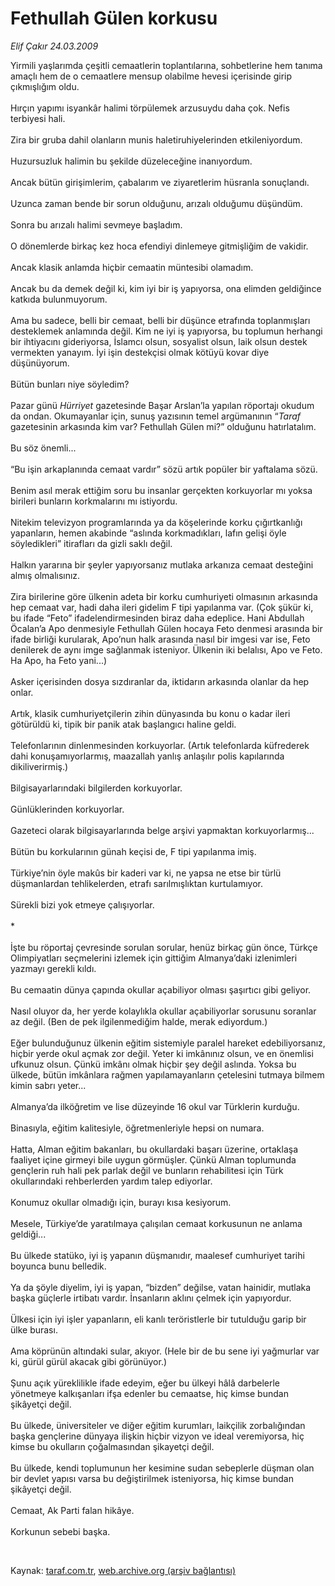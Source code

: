 # Fethullah Gülen korkusu

*Elif Çakır 24.03.2009*

<div class="taraf_structure_2col_1zq">
<div class="margen_n">



 <p>Yirmili yaşlarımda çeşitli cemaatlerin toplantılarına, sohbetlerine hem tanıma amaçlı hem de o cemaatlere mensup olabilme hevesi içerisinde girip çıkmışlığım oldu. <br/><br/>Hırçın yapımı isyankâr halimi törpülemek arzusuydu daha çok. Nefis terbiyesi hali. <br/><br/>Zira bir gruba dahil olanların munis haletiruhiyelerinden etkileniyordum. <br/><br/>Huzursuzluk halimin bu şekilde düzeleceğine inanıyordum. <br/><br/>Ancak bütün girişimlerim, çabalarım ve ziyaretlerim hüsranla sonuçlandı. <br/><br/>Uzunca zaman bende bir sorun olduğunu, arızalı olduğumu düşündüm. <br/><br/>Sonra bu arızalı halimi sevmeye başladım. <br/><br/>O dönemlerde birkaç kez hoca efendiyi dinlemeye gitmişliğim de vakidir. <br/><br/>Ancak klasik anlamda hiçbir cemaatin müntesibi olamadım. <br/><br/>Ancak bu da demek değil ki, kim iyi bir iş yapıyorsa, ona elimden geldiğince katkıda bulunmuyorum. <br/><br/>Ama bu sadece, belli bir cemaat, belli bir düşünce etrafında toplanmışları desteklemek anlamında değil. Kim ne iyi iş yapıyorsa, bu toplumun herhangi bir ihtiyacını gideriyorsa, İslamcı olsun, sosyalist olsun, laik olsun destek vermekten yanayım. İyi işin destekçisi olmak kötüyü kovar diye düşünüyorum. <br/><br/>Bütün bunları niye söyledim? <br/><br/>Pazar günü <i>Hürriyet</i> gazetesinde Başar Arslan’la yapılan röportajı okudum da ondan. Okumayanlar için, sunuş yazısının temel argümanının “<i>Taraf</i> gazetesinin arkasında kim var? Fethullah Gülen mi?” olduğunu hatırlatalım. <br/><br/>Bu söz önemli... <br/><br/>“Bu işin arkaplanında cemaat vardır” sözü artık popüler bir yaftalama sözü. <br/><br/>Benim asıl merak ettiğim soru bu insanlar gerçekten korkuyorlar mı yoksa birileri bunların korkmalarını mı istiyordu. <br/><br/>Nitekim televizyon programlarında ya da köşelerinde korku çığırtkanlığı yapanların, hemen akabinde “aslında korkmadıkları, lafın gelişi öyle söyledikleri” itirafları da gizli saklı değil. <br/><br/>Halkın yararına bir şeyler yapıyorsanız mutlaka arkanıza cemaat desteğini almış olmalısınız. <br/><br/>Zira birilerine göre ülkenin adeta bir korku cumhuriyeti olmasının arkasında hep cemaat var, hadi daha ileri gidelim F tipi yapılanma var. (Çok şükür ki, bu ifade “Feto” ifadelendirmesinden biraz daha edeplice. Hani Abdullah Öcalan’a Apo denmesiyle Fethullah Gülen hocaya Feto denmesi arasında bir ifade birliği kurularak, Apo’nun halk arasında nasıl bir imgesi var ise, Feto denilerek de aynı imge sağlanmak isteniyor. Ülkenin iki belalısı, Apo ve Feto. Ha Apo, ha Feto yani...) <br/><br/>Asker içerisinden dosya sızdıranlar da, iktidarın arkasında olanlar da hep onlar. <br/><br/>Artık, klasik cumhuriyetçilerin zihin dünyasında bu konu o kadar ileri götürüldü ki, tipik bir panik atak başlangıcı haline geldi. <br/><br/>Telefonlarının dinlenmesinden korkuyorlar. (Artık telefonlarda küfrederek dahi konuşamıyorlarmış, maazallah yanlış anlaşılır polis kapılarında dikiliverirmiş.) <br/><br/>Bilgisayarlarındaki bilgilerden korkuyorlar. <br/><br/>Günlüklerinden korkuyorlar. <br/><br/>Gazeteci olarak bilgisayarlarında belge arşivi yapmaktan korkuyorlarmış... <br/><br/>Bütün bu korkularının günah keçisi de, F tipi yapılanma imiş. <br/><br/>Türkiye’nin öyle makûs bir kaderi var ki, ne yapsa ne etse bir türlü düşmanlardan tehlikelerden, etrafı sarılmışlıktan kurtulamıyor. <br/><br/>Sürekli bizi yok etmeye çalışıyorlar. <br/><br/>* <br/><br/>İşte bu röportaj çevresinde sorulan sorular, henüz birkaç gün önce, Türkçe Olimpiyatları seçmelerini izlemek için gittiğim Almanya’daki izlenimleri yazmayı gerekli kıldı. <br/><br/>Bu cemaatin dünya çapında okullar açabiliyor olması şaşırtıcı gibi geliyor. <br/><br/>Nasıl oluyor da, her yerde kolaylıkla okullar açabiliyorlar sorusunu soranlar az değil. (Ben de pek ilgilenmediğim halde, merak ediyordum.) <br/><br/>Eğer bulunduğunuz ülkenin eğitim sistemiyle paralel hareket edebiliyorsanız, hiçbir yerde okul açmak zor değil. Yeter ki imkânınız olsun, ve en önemlisi ufkunuz olsun. Çünkü imkânı olmak hiçbir şey değil aslında. Yoksa bu ülkede, bütün imkânlara rağmen yapılamayanların çetelesini tutmaya bilmem kimin sabrı yeter... <br/><br/>Almanya’da ilköğretim ve lise düzeyinde 16 okul var Türklerin kurduğu. <br/><br/>Binasıyla, eğitim kalitesiyle, öğretmenleriyle hepsi on numara. <br/><br/>Hatta, Alman eğitim bakanları, bu okullardaki başarı üzerine, ortaklaşa faaliyet içine girmeyi bile uygun görmüşler. Çünkü Alman toplumunda gençlerin ruh hali pek parlak değil ve bunların rehabilitesi için Türk okullarındaki rehberlerden yardım talep ediyorlar. <br/><br/>Konumuz okullar olmadığı için, burayı kısa kesiyorum. <br/><br/>Mesele, Türkiye’de yaratılmaya çalışılan cemaat korkusunun ne anlama geldiği... <br/><br/>Bu ülkede statüko, iyi iş yapanın düşmanıdır, maalesef cumhuriyet tarihi boyunca bunu belledik. <br/><br/>Ya da şöyle diyelim, iyi iş yapan, “bizden” değilse, vatan hainidir, mutlaka başka güçlerle irtibatı vardır. İnsanların aklını çelmek için yapıyordur. <br/><br/>Ülkesi için iyi işler yapanların, eli kanlı teröristlerle bir tutulduğu garip bir ülke burası. <br/><br/>Ama köprünün altındaki sular, akıyor. (Hele bir de bu sene iyi yağmurlar var ki, gürül gürül akacak gibi görünüyor.) <br/><br/>Şunu açık yüreklilikle ifade edeyim, eğer bu ülkeyi hâlâ darbelerle yönetmeye kalkışanları ifşa edenler bu cemaatse, hiç kimse bundan şikâyetçi değil. <br/><br/>Bu ülkede, üniversiteler ve diğer eğitim kurumları, laikçilik zorbalığından başka gençlerine dünyaya ilişkin hiçbir vizyon ve ideal veremiyorsa, hiç kimse bu okulların çoğalmasından şikayetçi değil. <br/><br/>Bu ülkede, kendi toplumunun her kesimine sudan sebeplerle düşman olan bir devlet yapısı varsa bu değiştirilmek isteniyorsa, hiç kimse bundan şikâyetçi değil. <br/><br/>Cemaat, Ak Parti falan hikâye.<br/><br/>Korkunun sebebi başka.</p>

<br/>


<div id="taraf_not">
</div>

</div>


</div>

Kaynak: [taraf.com.tr](http://www.taraf.com.tr:80/makale/4661.htm), [web.archive.org (arşiv bağlantısı)](http://web.archive.org/web/20090425151136/http://www.taraf.com.tr:80/makale/4661.htm)
